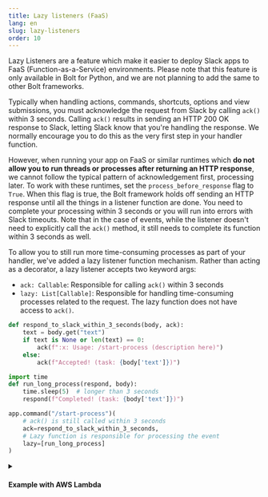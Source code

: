 ```yaml
---
title: Lazy listeners (FaaS)
lang: en
slug: lazy-listeners
order: 10
---
```


<div class="section-content">
Lazy Listeners are a feature which make it easier to deploy Slack apps to FaaS (Function-as-a-Service) environments. Please note that this feature is only available in Bolt for Python, and we are not planning to add the same to other Bolt frameworks.

Typically when handling actions, commands, shortcuts, options and view submissions, you must acknowledge the request from Slack by calling `ack()` within 3 seconds. Calling `ack()` results in sending an HTTP 200 OK response to Slack, letting Slack know that you're handling the response. We normally encourage you to do this as the very first step in your handler function. 

However, when running your app on FaaS or similar runtimes which **do not allow you to run threads or processes after returning an HTTP response**, we cannot follow the typical pattern of acknowledgement first, processing later. To work with these runtimes, set the `process_before_response` flag to `True`. When this flag is true, the Bolt framework holds off sending an HTTP response until all the things in a listener function are done. You need to complete your processing within 3 seconds or you will run into errors with Slack timeouts. Note that in the case of events, while the listener doesn't need to explicitly call the `ack()` method, it still needs to complete its function within 3 seconds as well.

To allow you to still run more time-consuming processes as part of your handler, we've added a lazy listener function mechanism. Rather than acting as a decorator, a lazy listener accepts two keyword args:
* `ack: Callable`: Responsible for calling `ack()` within 3 seconds
* `lazy: List[Callable]`: Responsible for handling time-consuming processes related to the request. The lazy function does not have access to `ack()`.
</div>

```python
def respond_to_slack_within_3_seconds(body, ack):
    text = body.get("text")
    if text is None or len(text) == 0:
        ack(f":x: Usage: /start-process (description here)")
    else:
        ack(f"Accepted! (task: {body['text']})")

import time
def run_long_process(respond, body):
    time.sleep(5)  # longer than 3 seconds
    respond(f"Completed! (task: {body['text']})")

app.command("/start-process")(
    # ack() is still called within 3 seconds
    ack=respond_to_slack_within_3_seconds,
    # Lazy function is responsible for processing the event
    lazy=[run_long_process]
)
```

<details class="secondary-wrapper">
<summary class="section-head" markdown="0">
<h4 class="section-head">Example with AWS Lambda</h4>
</summary>

<div class="secondary-content" markdown="0">
This example deploys the code to [AWS Lambda](https://aws.amazon.com/lambda/). There are more examples within the [`examples` folder](https://github.com/slackapi/bolt-python/tree/main/examples/aws_lambda).

```bash
pip install slack_bolt
# Save the source code as main.py
# and refer handler as `handler: main.handler` in config.yaml

# https://pypi.org/project/python-lambda/
pip install python-lambda

# Configure config.yml properly
# lambda:InvokeFunction & lambda:GetFunction are required for running lazy listeners
export SLACK_SIGNING_SECRET=***
export SLACK_BOT_TOKEN=xoxb-***
echo 'slack_bolt' > requirements.txt
lambda deploy --config-file config.yaml --requirements requirements.txt
```
</div>

```python
from slack_bolt import App
from slack_bolt.adapter.aws_lambda import SlackRequestHandler

# process_before_response must be True when running on FaaS
app = App(process_before_response=True)

def respond_to_slack_within_3_seconds(body, ack):
    text = body.get("text")
    if text is None or len(text) == 0:
        ack(":x: Usage: /start-process (description here)")
    else:
        ack(f"Accepted! (task: {body['text']})")

import time
def run_long_process(respond, body):
    time.sleep(5)  # longer than 3 seconds
    respond(f"Completed! (task: {body['text']})")

app.command("/start-process")(
    ack=respond_to_slack_within_3_seconds,  # responsible for calling `ack()`
    lazy=[run_long_process]  # unable to call `ack()` / can have multiple functions
)

def handler(event, context):
    slack_handler = SlackRequestHandler(app=app)
    return slack_handler.handle(event, context)
```

Please note that the following IAM permissions would be required for running this example app.

```json
{
    "Version": "2012-10-17",
    "Statement": [
        {
            "Sid": "VisualEditor0",
            "Effect": "Allow",
            "Action": [
                "lambda:InvokeFunction",
                "lambda:GetFunction"
            ],
            "Resource": "*"
        }
    ]
}
```
</details>
